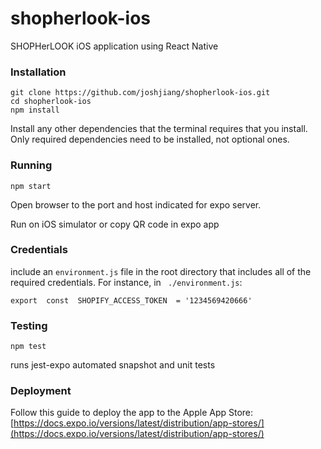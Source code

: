 # shopherlook-ios
SHOPHerLOOK iOS application using React Native 


### Installation

    git clone https://github.com/joshjiang/shopherlook-ios.git
    cd shopherlook-ios
    npm install 

Install any other dependencies that the terminal requires that you install. Only required dependencies need to be installed, not optional ones.

### Running
```
npm start
```

Open browser to the port and host indicated for expo server.

Run on iOS simulator or copy QR code in expo app

### Credentials

include an ``environment.js`` file in the root directory that includes all of the required credentials. For instance, in  `` ./environment.js``:
```
export  const  SHOPIFY_ACCESS_TOKEN  = '1234569420666'
```


### Testing
```
npm test
```

runs jest-expo automated snapshot and unit tests 

### Deployment 

Follow this guide to deploy the app to the Apple App Store: 
[https://docs.expo.io/versions/latest/distribution/app-stores/](https://docs.expo.io/versions/latest/distribution/app-stores/)
